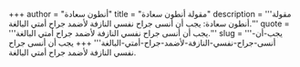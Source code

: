 +++
author = "أنطون سعادة"
title = "مقولة أنطون سعادة"
description = '''مقولة أنطون سعادة: يجب أن أنسى جراح نفسي النازفة لأضمد جراح أمتي البالغة.'''
quote = '''يجب أن أنسى جراح نفسي النازفة لأضمد جراح أمتي البالغة.'''
slug = '''يجب-أن-أنسى-جراح-نفسي-النازفة-لأضمد-جراح-أمتي-البالغة'''
+++
يجب أن أنسى جراح نفسي النازفة لأضمد جراح أمتي البالغة.

